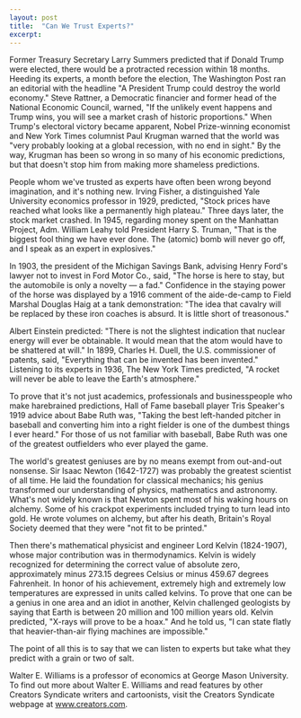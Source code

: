 ```yaml
---
layout: post
title:  "Can We Trust Experts?"
excerpt:
---
```




Former Treasury Secretary Larry Summers predicted that if Donald Trump were elected, there would be a protracted recession within 18 months. Heeding its experts, a month before the election, The Washington Post ran an editorial with the headline "A President Trump could destroy the world economy." Steve Rattner, a Democratic financier and former head of the National Economic Council, warned, "If the unlikely event happens and Trump wins, you will see a market crash of historic proportions." When Trump's electoral victory became apparent, Nobel Prize-winning economist and New York Times columnist Paul Krugman warned that the world was "very probably looking at a global recession, with no end in sight." By the way, Krugman has been so wrong in so many of his economic predictions, but that doesn't stop him from making more shameless predictions.

People whom we've trusted as experts have often been wrong beyond imagination, and it's nothing new. Irving Fisher, a distinguished Yale University economics professor in 1929, predicted, "Stock prices have reached what looks like a permanently high plateau." Three days later, the stock market crashed. In 1945, regarding money spent on the Manhattan Project, Adm. William Leahy told President Harry S. Truman, "That is the biggest fool thing we have ever done. The (atomic) bomb will never go off, and I speak as an expert in explosives."

In 1903, the president of the Michigan Savings Bank, advising Henry Ford's lawyer not to invest in Ford Motor Co., said, "The horse is here to stay, but the automobile is only a novelty — a fad." Confidence in the staying power of the horse was displayed by a 1916 comment of the aide-de-camp to Field Marshal Douglas Haig at a tank demonstration: "The idea that cavalry will be replaced by these iron coaches is absurd. It is little short of treasonous."

Albert Einstein predicted: "There is not the slightest indication that nuclear energy will ever be obtainable. It would mean that the atom would have to be shattered at will." In 1899, Charles H. Duell, the U.S. commissioner of patents, said, "Everything that can be invented has been invented." Listening to its experts in 1936, The New York Times predicted, "A rocket will never be able to leave the Earth's atmosphere."

To prove that it's not just academics, professionals and businesspeople who make harebrained predictions, Hall of Fame baseball player Tris Speaker's 1919 advice about Babe Ruth was, "Taking the best left-handed pitcher in baseball and converting him into a right fielder is one of the dumbest things I ever heard." For those of us not familiar with baseball, Babe Ruth was one of the greatest outfielders who ever played the game.



The world's greatest geniuses are by no means exempt from out-and-out nonsense. Sir Isaac Newton (1642-1727) was probably the greatest scientist of all time. He laid the foundation for classical mechanics; his genius transformed our understanding of physics, mathematics and astronomy. What's not widely known is that Newton spent most of his waking hours on alchemy. Some of his crackpot experiments included trying to turn lead into gold. He wrote volumes on alchemy, but after his death, Britain's Royal Society deemed that they were "not fit to be printed."

Then there's mathematical physicist and engineer Lord Kelvin (1824-1907), whose major contribution was in thermodynamics. Kelvin is widely recognized for determining the correct value of absolute zero, approximately minus 273.15 degrees Celsius or minus 459.67 degrees Fahrenheit. In honor of his achievement, extremely high and extremely low temperatures are expressed in units called kelvins. To prove that one can be a genius in one area and an idiot in another, Kelvin challenged geologists by saying that Earth is between 20 million and 100 million years old. Kelvin predicted, "X-rays will prove to be a hoax." And he told us, "I can state flatly that heavier-than-air flying machines are impossible."

The point of all this is to say that we can listen to experts but take what they predict with a grain or two of salt.

Walter E. Williams is a professor of economics at George Mason University. To find out more about Walter E. Williams and read features by other Creators Syndicate writers and cartoonists, visit the Creators Syndicate webpage at www.creators.com.
